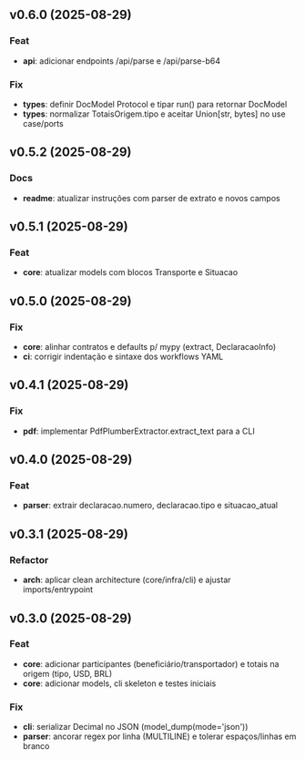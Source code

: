 ## v0.6.0 (2025-08-29)

### Feat

- **api**: adicionar endpoints /api/parse e /api/parse-b64

### Fix

- **types**: definir DocModel Protocol e tipar run() para retornar DocModel
- **types**: normalizar TotaisOrigem.tipo e aceitar Union[str, bytes] no use case/ports

## v0.5.2 (2025-08-29)

### Docs

- **readme**: atualizar instruções com parser de extrato e novos campos

## v0.5.1 (2025-08-29)

### Feat

- **core**: atualizar models com blocos Transporte e Situacao

## v0.5.0 (2025-08-29)

### Fix

- **core**: alinhar contratos e defaults p/ mypy (extract, DeclaracaoInfo)
- **ci**: corrigir indentação e sintaxe dos workflows YAML

## v0.4.1 (2025-08-29)

### Fix

- **pdf**: implementar PdfPlumberExtractor.extract_text para a CLI

## v0.4.0 (2025-08-29)

### Feat

- **parser**: extrair declaracao.numero, declaracao.tipo e situacao_atual

## v0.3.1 (2025-08-29)

### Refactor

- **arch**: aplicar clean architecture (core/infra/cli) e ajustar imports/entrypoint

## v0.3.0 (2025-08-29)

### Feat

- **core**: adicionar participantes (beneficiário/transportador) e totais na origem (tipo, USD, BRL)
- **core**: adicionar models, cli skeleton e testes iniciais

### Fix

- **cli**: serializar Decimal no JSON (model_dump(mode='json'))
- **parser**: ancorar regex por linha (MULTILINE) e tolerar espaços/linhas em branco
